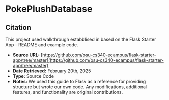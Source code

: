 # PokePlushDatabase

## Citation

This project used walkthrough estabblised in based on the Flask Starter App - README and example code.

- **Source URL:** [https://github.com/osu-cs340-ecampus/flask-starter-app/tree/master](https://github.com/osu-cs340-ecampus/flask-starter-app/tree/master)  
- **Date Retrieved:** February 20th, 2025  
- **Type:** Source Code  
- **Notes:** We used this guide to Flask as a reference for providing structure but wrote our own code. Any modifications, additional features, and functionality are original contributions.
